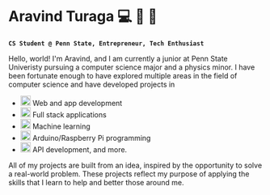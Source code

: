 # Aravind Turaga 💻 🤖 🎾 

**`CS Student @ Penn State, Entrepreneur, Tech Enthusiast`**

Hello, world! I'm Aravind, and I am currently a junior at Penn State Univeristy pursuing a computer science major and a physics minor. I have been fortunate enough to have explored multiple areas in the field of computer science and have developed projects in 

- <img src="https://upload.wikimedia.org/wikipedia/commons/thumb/e/ea/Emoji_u1f4f1.svg/1024px-Emoji_u1f4f1.svg.png](https://emojis.wiki/thumbs/emojis/mobile-phone.webp)" width="20" height="20"> Web and app development
- <img src="https://upload.wikimedia.org/wikipedia/commons/thumb/3/3e/Emoji_u1f4bb.svg/1024px-Emoji_u1f4bb.svg.png" width="20" height="20"> Full stack applications
- <img src="https://upload.wikimedia.org/wikipedia/commons/thumb/2/20/Noto_Emoji_Oreo_1f916.svg/128px-Noto_Emoji_Oreo_1f916.svg.png" width="20" height="20"> Machine learning
- <img src="https://upload.wikimedia.org/wikipedia/commons/thumb/3/3c/Emoji_u1f4a1.svg/1024px-Emoji_u1f4a1.svg.png" width="20" height="20"> Arduino/Raspberry Pi programming
- <img src="https://upload.wikimedia.org/wikipedia/commons/thumb/8/83/Emoji_u2699.svg/1024px-Emoji_u2699.svg.png" width="20" height="20"> API development, and more.

All of my projects are built from an idea, inspired by the opportunity to solve a real-world problem. These projects reflect my purpose of applying the skills that I learn to help and better those around me.


